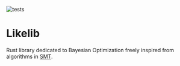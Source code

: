 ![tests](https://github.com/relf/likelib/workflows/tests/badge.svg)

# Likelib

Rust library dedicated to Bayesian Optimization freely inspired from algorithms in [SMT](https://github.com/SMTorg/smt). 